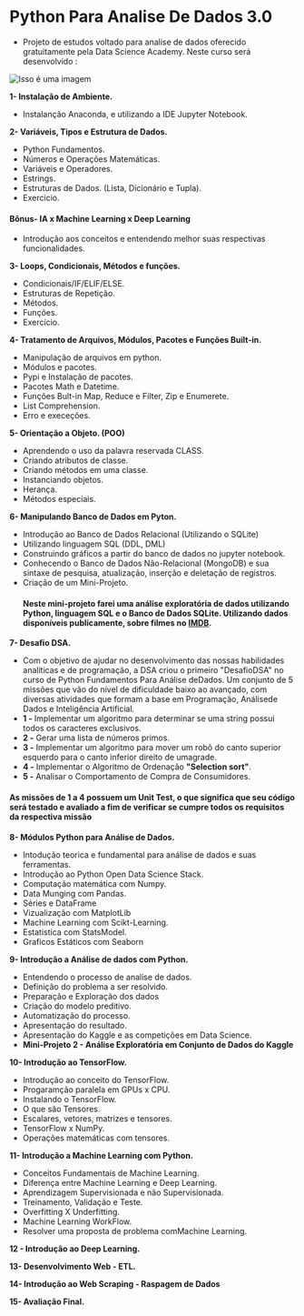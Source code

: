 # Python Para Analise De Dados 3.0
- Projeto de estudos voltado para analise de dados oferecido gratuitamente pela Data Science Academy. Neste curso será desenvolvido :

![Isso é uma imagem](https://myoctocat.com/assets/images/base-octocat.svg)

**1- Instalação de Ambiente.**

- Instalanção Anaconda, e utilizando a IDE Jupyter Notebook.

**2- Variáveis, Tipos e Estrutura de Dados.**

- Python Fundamentos.
- Números e Operações Matemáticas.
- Variáveis e Operadores.
- Estrings.
- Estruturas de Dados. (Lista, Dicionário e Tupla).
- Exercicio.
#### Bônus- IA x Machine Learning x Deep Learning
- Introdução aos conceitos e entendendo melhor suas respectivas funcionalidades.

**3- Loops, Condicionais, Métodos e funções.**

- Condicionais/IF/ELIF/ELSE.
- Estruturas de Repetição.
- Métodos.
- Funções.
- Exercício.

**4- Tratamento de Arquivos, Módulos, Pacotes e Funções Built-in.**

- Manipulação de arquivos em python.
- Módulos e pacotes.
- Pypi e Instalação de pacotes.
- Pacotes Math e Datetime.
- Funções Bult-in Map, Reduce e Filter, Zip e Enumerete.
- List Comprehension.
- Erro e execeções.

**5- Orientação a Objeto. (POO)**

- Aprendendo o uso da palavra reservada CLASS.
- Criando atributos de classe.
- Criando métodos em uma classe.
- Instanciando objetos.
- Herança.
- Métodos especiais.

**6- Manipulando Banco de Dados em Pyton.**

- Introdução ao Banco de Dados Relacional (Utilizando o SQLite)
- Utilizando linguagem SQL (DDL, DML)
- Construindo gráficos a partir do banco de dados no jupyter notebook.
- Conhecendo o Banco de Dados Não-Relacional (MongoDB) e sua sintaxe de pesquisa, atualização, inserção e deletação de registros.
- Criação de um Mini-Projeto. 
  #### Neste mini-projeto farei uma análise exploratória de dados utilizando Python, linguagem SQL e o Banco de Dados SQLite. Utilizando dados disponíveis publicamente, sobre filmes no <a href="https://www.imdb.com/interfaces/">IMDB</a>.
  


**7-  Desafio DSA.**

 - Com o objetivo de ajudar no desenvolvimento das nossas habilidades analíticas e de programação, a DSA criou o primeiro "DesafioDSA" no curso de Python Fundamentos Para Análise deDados. Um conjunto de 5 missões que vão do nível de dificuldade baixo ao avançado, com diversas atividades que formam a base em Programação, Análisede Dados e Inteligência Artificial. 
 - **1 -** Implementar um algoritmo para determinar se uma string possui todos os caracteres exclusivos.
 - **2 -** Gerar uma lista de números primos.
 - **3 -** Implementar um algoritmo para mover um robô do canto superior esquerdo para o canto inferior direito de umagrade.
 - **4 -** Implementar o Algoritmo de Ordenação **"Selection sort"**.
 - **5 -** Analisar o Comportamento de Compra de Consumidores. 
 #### As missões  de  1  a  4  possuem  um  Unit  Test,  o  que  significa  que  seu  código  será  testado  e avaliado a fim de verificar se cumpre todos os requisitos da respectiva missão


**8- Módulos Python para Análise de Dados.**

- Intodução teorica e fundamental para análise de dados e suas ferramentas.
- Introdução ao Python Open Data Science Stack.
- Computação matemática com Numpy.
- Data Munging com Pandas.
- Séries e DataFrame
- Vizualização com MatplotLib
- Machine Learning com Scikt-Learning.
- Estatistica com StatsModel.
- Graficos Estáticos com Seaborn

**9- Introdução a Análise de dados com Python.**

- Entendendo o processo de analise de dados.
- Definição do problema a ser resolvido.
- Preparação e Exploração dos dados
- Criação do modelo preditivo.
- Automatização do processo.
- Apresentação do resultado.
- Apresentação do Kaggle e as competições em Data Science.
- **Mini-Projeto 2 - Análise Exploratória  em Conjunto de Dados do Kaggle**

**10- Introdução ao TensorFlow.**

- Introdução ao conceito do TensorFlow.
- Progaramção paralela em GPUs x CPU.
- Instalando o TensorFlow.
- O que são Tensores.
- Escalares, vetores, matrizes e tensores.
- TensorFlow x NumPy.
- Operações matemáticas com tensores.

**11- Introdução a Machine Learning com Python.**

- Conceitos Fundamentais de Machine Learning.
- Diferença entre Machine Learning e Deep Learning.
- Aprendizagem Supervisionada e não Supervisionada.
- Treinamento, Validação e Teste.
- Overfitting X Underfitting.
- Machine Learning WorkFlow.
- Resolver uma proposta de problema comMachine Learning.

**12 - Introdução ao Deep Learning.**

**13- Desenvolvimento Web - ETL.**

**14- Introdução ao Web Scraping - Raspagem de Dados**

**15- Avaliação Final.**
